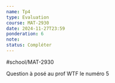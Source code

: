 ```yaml
---
name: Tp4
type: Evaluation
course: MAT-2930
date: 2024-11-27T23:59
ponderation: 6
note:
status: Compléter
---
```

#school/MAT-2930 

Question à posé au prof
WTF le numéro 5